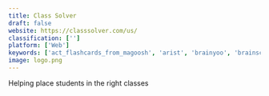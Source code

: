 ```yaml
---
title: Class Solver
draft: false 
website: https://classsolver.com/us/
classification: ['']
platform: ['Web']
keywords: ['act_flashcards_from_magoosh', 'arist', 'brainyoo', 'brainscape', 'buffl', 'chatbot_for_education', 'cleverdeck', 'codecode_ninja', 'educreations', 'flashtabs', 'gumtree', 'krrb', 'minimal_wikipedia', 'neighborhoods.nyc', 'neighbourly_by_google', 'online_tyari', 'simple_cards', 'simply_learn_japanese', 'skillied', 'sow_chrome', 'yclas']
image: logo.png
---
```

Helping place students in the right classes